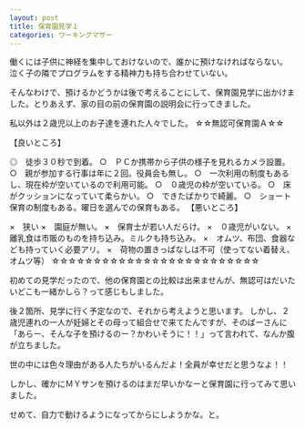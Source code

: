 ```yaml
---
layout: post
title: 保育園見学１
categories: ワーキングマザー
---
```


働くには子供に神経を集中しておけないので、誰かに預けなければならない。
泣く子の隣でプログラムをする精神力も持ち合わせていない。

そんなわけで、預けるかどうかは後で考えることにして、保育園見学に出かけました。とりあえず、家の目の前の保育園の説明会に行ってきました。

私以外は２歳児以上のお子達を連れた人々でした。
☆☆無認可保育園Ａ☆☆

【良いところ】

◎　徒歩３０秒で到着。
○　ＰＣか携帯から子供の様子を見れるカメラ設置。
○　親が参加する行事は年に２回。役員会も無し。
○　一次利用の制度もあるし、現在枠が空いているので利用可能。
○　０歳児の枠が空いている。
○　床がクッションになっていて柔らかい。
○　できたばかりで綺麗。
○　ショート保育の制度もある。曜日を選んでの保育もある。
【悪いところ】

×　狭い
×　園庭が無い。
×　保育士が若い人だらけ。
×　０歳児がいない。
×　離乳食は市販のものを持ち込み。ミルクも持ち込み。
×　オムツ、布団、食器なども持っていく必要アリ。
×　荷物の置きっぱなしは不可（使ってない着替え、オムツ等）
☆☆☆☆☆☆☆☆☆☆☆☆☆☆☆☆☆☆☆☆☆☆☆☆☆

初めての見学だったので、他の保育園との比較は出来ませんが、無認可はだいたいどこも一緒かしら？って感じもしました。

後２箇所、見学に行く予定なので、それから考えようと思います。
しかし、２歳児連れの一人が妊婦とその母って組合せで来てたんですが、そのばーさんに「あらー、そんな子を預けるのー？かわいそうに！！」って言われて、なんか腹が立ちました。

世の中には色々理由がある人たちがいるんだよ！全員が幸せだと思うなよ！！

しかし、確かにＭＹサンを預けるのはまだ早いかなーと保育園に行ってみて思いました。

せめて、自力で動けるようになってからにしようかな。と。
